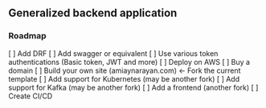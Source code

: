 ## Generalized backend application


### Roadmap
[ ] Add DRF
[ ] Add swagger or equivalent
[ ] Use various token authentications (Basic token, JWT and more)
[ ] Deploy on AWS
[ ] Buy a domain
[ ] Build your own site (amiaynarayan.com) <- Fork the current template
[ ] Add support for Kubernetes (may be another fork)
[ ] Add support for Kafka (may be another fork)
[ ] Add a frontend (another fork)
[ ] Create CI/CD
